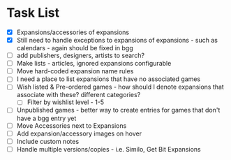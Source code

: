 
# Task List

- [X] Expansions/accessories of expansions
- [X] Still need to handle exceptions to expansions of expansions - such as calendars - again should be fixed in bgg
- [ ] add publishers, designers, artists to search?
- [ ] Make lists - articles, ignored expansions configurable
- [ ] Move hard-coded expansion name rules
- [ ] I need a place to list expansions that have no associated games
- [ ] Wish listed & Pre-ordered games - how should I denote expansions that associate with these? different categories?
  - [ ] Filter by wishlist level - 1-5
- [ ] Unpublished games - better way to create entries for games that don't have a bgg entry yet
- [ ] Move Accessories next to Expansions
- [ ] Add expansion/accessory images on hover
- [ ] Include custom notes
- [ ] Handle multiple versions/copies - i.e. Similo, Get Bit Expansions